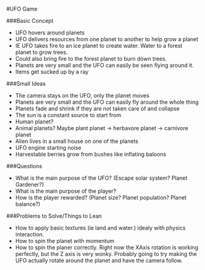 #UFO Game

###Basic Concept

* UFO hovers around planets
* UFO delivers resources from one planet to another to help grow a planet
* IE UFO takes fire to an ice planet to create water.  Water to a forest planet to grow trees.
* Could also bring fire to the forest planet to burn down trees.
* Planets are very small and the UFO can easily be seen flying around it.
* Items get sucked up by a ray

###Small Ideas

* The camera stays on the UFO, only the planet moves
* Planets are very small and the UFO can easily fly around the whole thing
* Planets fade and shrink if they are not taken care of and collapse
* The sun is a constant source to start from
* Human planet?
* Animal planets? Maybe plant planet -> herbavore planet -> carnivore planet
* Alien lives in a small house on one of the planets
* UFO engine starting noise
* Harvestable berries grow from bushes like inflating baloons

###Questions

* What is the main purpose of the UFO? (Escape solar system?  Planet Gardener?)
* What is the main purpose of the player?
* How is the player rewarded? (Planet size?  Planet population? Planet balance?)

###Problems to Solve/Things to Lean
* How to apply basic textures (ie land and water.) idealy with physics interaction.
* How to spin the planet with momentum
* How to spin the planer correctly.  Right now the XAxis rotation is working perfectly, but the Z axis is very wonky.  Probably going to try making the UFO actually rotate around the planet and have the camera follow.


